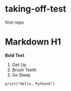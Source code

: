 # taking-off-test
first-repo
# Markdown H1
**Bold Text**
1. Get Up
2. Brush Teeth
3. Go Sleep 

`print("Hello, PythonG")`
